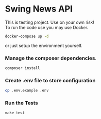 Swing News API
==============

This is testing project. Use on your own risk!  
To run the code use you may use Docker.  
```bash
docker-compose up -d
```
or just setup the environment yourself.  
### Manage the composer dependencies.
```bash
composer install
```
### Create .env file to store configuration
```bash
cp .env.example .env
```
### Run the Tests
```
make test
```